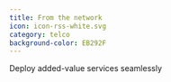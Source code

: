 ```yaml
---
title: From the network
icon: icon-rss-white.svg
category: telco
background-color: EB292F
---
```


Deploy added-value services seamlessly
